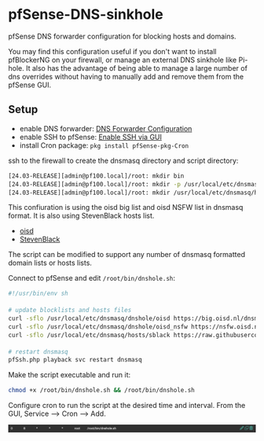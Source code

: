 # pfSense-DNS-sinkhole
pfSense DNS forwarder configuration for blocking hosts and domains.

You may find this configuration useful if you don't want to install pfBlockerNG on your firewall, or manage an external DNS sinkhole like Pi-hole. It also has the advantage of being able to manage a large number of dns overrides without having to manually add and remove them from the pfSense GUI.

## Setup

- enable DNS forwarder: [DNS Forwarder Configuration](https://docs.netgate.com/pfsense/en/latest/services/dns/forwarder-config.html)
- enable SSH to pfSense: [Enable SSH via GUI](https://docs.netgate.com/pfsense/en/latest/recipes/ssh-access.html#enable-ssh-via-gui)
- install Cron package: `pkg install pfSense-pkg-Cron`

ssh to the firewall to create the dnsmasq directory and script directory:

```sh
[24.03-RELEASE][admin@pf100.local]/root: mkdir bin
[24.03-RELEASE][admin@pf100.local]/root: mkdir -p /usr/local/etc/dnsmasq/dnshole
[24.03-RELEASE][admin@pf100.local]/root: mkdir /usr/local/etc/dnsmasq/hosts
```

This confiuration is using the oisd big list and oisd NSFW list in dnsmasq format.
It is also using StevenBlack hosts list.

- [oisd](https://oisd.nl/)
- [StevenBlack](https://github.com/StevenBlack/hosts)

The script can be modified to support any number of dnsmasq formatted domain lists or hosts lists.

Connect to pfSense and edit `/root/bin/dnshole.sh`:

```bash
#!/usr/bin/env sh

# update blocklists and hosts files
curl -sflo /usr/local/etc/dnsmasq/dnshole/oisd https://big.oisd.nl/dnsmasq2
curl -sflo /usr/local/etc/dnsmasq/dnshole/oisd_nsfw https://nsfw.oisd.nl/dnsmasq2
curl -sflo /usr/local/etc/dnsmasq/hosts/sblack https://raw.githubusercontent.com/StevenBlack/hosts/master/hosts

# restart dnsmasq
pfSsh.php playback svc restart dnsmasq
```

Make the script executable and run it:

```bash
chmod +x /root/bin/dnshole.sh && /root/bin/dnshole.sh
```

Configure cron to run the script at the desired time and interval. From the GUI, Service --> Cron --> Add.

![cron.jpg](cron.jpg)

